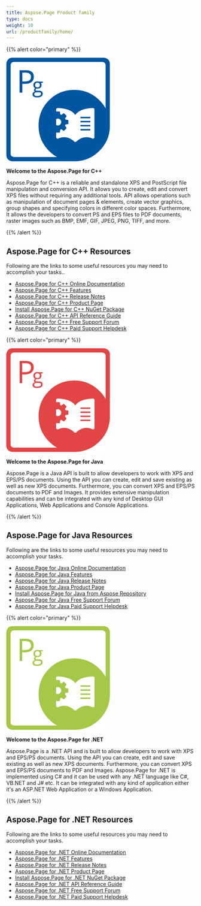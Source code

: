 ```yaml
---
title: Aspose.Page Product family
type: docs
weight: 10
url: /productfamily/home/
---
```


{{% alert color="primary" %}}

**![todo:image_alt_text](home_1)**

**Welcome to the Aspose.Page for C++**

Aspose.Page for C++ is a reliable and standalone XPS and PostScript file manipulation and conversion API. It allows you to create, edit and convert XPS files without requiring any additional tools. API allows operations such as manipulation of document pages & elements, create vector graphics, group shapes and specifying colors in different color spaces. Furthermore, It allows the developers to convert PS and EPS files to PDF documents, raster images such as BMP, EMF, GIF, JPEG, PNG, TIFF, and more.

{{% /alert %}}

## **Aspose.Page for C++ Resources**

Following are the links to some useful resources you may need to accomplish your tasks..

- [Aspose.Page for C++ Online Documentation](/page/cpp/)
- [Aspose.Page for C++ Features](/page/cpp/features-list/)
- [Aspose.Page for C++ Release Notes](/page/cpp/release-notes/)
- [Aspose.Page for C++ Product Page](https://products.aspose.com/page/cpp)
- [Install Aspose.Page for C++ NuGet Package](https://www.nuget.org/packages/Aspose.Page.Cpp/)
- [Aspose.Page for C++ API Reference Guide](https://apireference.aspose.com/cpp/page)
- [Aspose.Page for C++ Free Support Forum](https://forum.aspose.com/c/page)
- [Aspose.Page for C++ Paid Support Helpdesk](https://helpdesk.aspose.com/)

{{% alert color="primary" %}}

**![todo:image_alt_text](home_2)**

**Welcome to the Aspose.Page for Java**

Aspose.Page is a Java API is built to allow developers to work with XPS and EPS/PS documents. Using the API you can create, edit and save existing as well as new XPS documents. Furthermore, you can convert XPS and EPS/PS documents to PDF and Images. It provides extensive manipulation capabilities and can be integrated with any kind of Desktop GUI Applications, Web Applications and Console Applications.

{{% /alert %}}

## **Aspose.Page for Java Resources**

Following are the links to some useful resources you may need to accomplish your tasks.

- [Aspose.Page for Java Online Documentation](/page/java/)
- [Aspose.Page for Java Features](/page/java/feature-list/)
- [Aspose.Page for Java Release Notes](/page/java/release-notes/)
- [Aspose.Page for Java Product Page](https://products.aspose.com/page/java)
- [Install Aspose.Page for Java from Aspose Repository](/page/java/installation/)
- [Aspose.Page for Java Free Support Forum](https://forum.aspose.com/c/page)
- [Aspose.Page for Java Paid Support Helpdesk](https://helpdesk.aspose.com/)

{{% alert color="primary" %}}

**![todo:image_alt_text](home_3)**

**Welcome to the Aspose.Page for .NET**

Aspose.Page is a .NET API and is built to allow developers to work with XPS and EPS/PS documents. Using the API you can create, edit and save existing as well as new XPS documents. Furthermore, you can convert XPS and EPS/PS documents to PDF and Images. Aspose.Page for .NET is implemented using C# and it can be used with any .NET language like C#, VB.NET and J# etc. It can be integrated with any kind of application either it's an ASP.NET Web Application or a Windows Application.

{{% /alert %}}

## **Aspose.Page for .NET Resources**

Following are the links to some useful resources you may need to accomplish your tasks.

- [Aspose.Page for .NET Online Documentation](/page/net/)
- [Aspose.Page for .NET Features](/page/net/feature-list/)
- [Aspose.Page for .NET Release Notes](/page/net/release-notes/)
- [Aspose.Page for .NET Product Page](https://products.aspose.com/page/net)
- [Install Aspose.Page for .NET NuGet Package](https://www.nuget.org/packages/Aspose.Page/)
- [Aspose.Page for .NET API Reference Guide](https://apireference.aspose.com/net/page)
- [Aspose.Page for .NET Free Support Forum](https://forum.aspose.com/c/page)
- [Aspose.Page for .NET Paid Support Helpdesk](https://helpdesk.aspose.com/)
